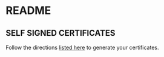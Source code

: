 README
======

SELF SIGNED CERTIFICATES
------------------------
Follow the directions [listed here](https://devcenter.heroku.com/articles/ssl-certificate-self) to generate your certificates.
